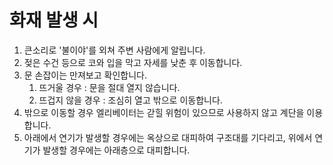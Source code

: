 # 화재 발생 시

1. 큰소리로 '불이야'를 외쳐 주변 사람에게 알립니다.
2. 젖은 수건 등으로 코와 입을 막고 자세를 낮춘 후 이동합니다.
3. 문 손잡이는 만져보고 확인합니다.
   1. 뜨거울 경우 : 문을 절대 열지 않습니다.
   2. 뜨겁지 않을 경우 : 조심히 열고 밖으로 이동합니다.
4. 밖으로 이동할 경우 엘리베이터는 갇힐 위험이 있으므로 사용하지 않고 계단을 이용합니다.
5. 아래에서 연기가 발생할 경우에는 옥상으로 대피하여 구조대를 기다리고, 위에서 연기가 발생할 경우에는 아래층으로 대피합니다.

